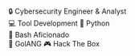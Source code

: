 🔒 Cybersecurity Engineer & Analyst  
💻 Tool Development 
🐍 Python  
🔧 Bash Aficionado  
🚀 GolANG 
🎮 Hack The Box 
